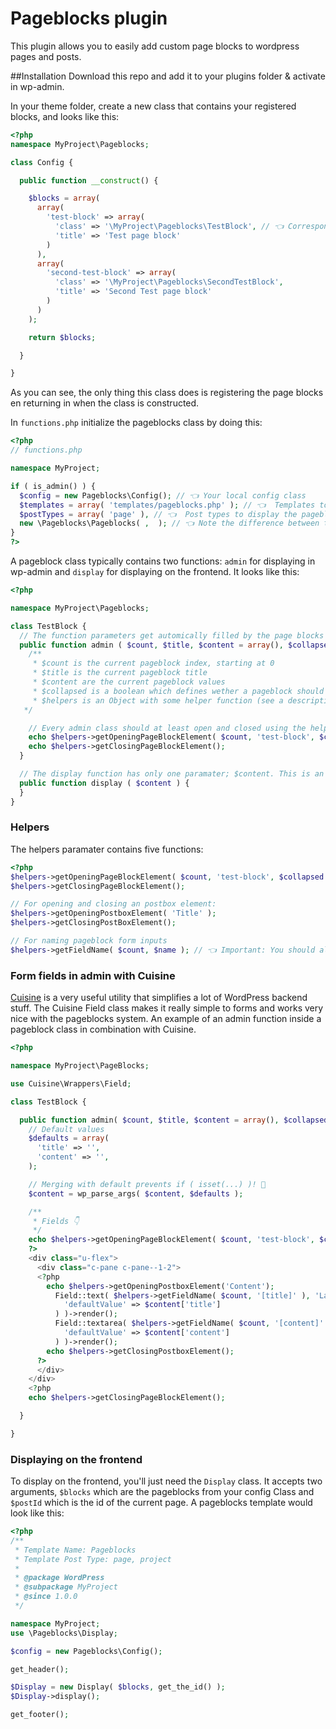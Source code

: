 Pageblocks plugin
=================

This plugin allows you to easily add custom page blocks to wordpress pages and posts.

##Installation
Download this repo and add it to your plugins folder & activate in wp-admin.

In your theme folder, create a new class that contains your registered blocks, and looks like this:
```php
<?php
namespace MyProject\Pageblocks;

class Config {

  public function __construct() {

    $blocks = array(
      array(
        'test-block' => array(
          'class' => '\MyProject\Pageblocks\TestBlock', // 👈 Corresponding to your namespace and class name
          'title' => 'Test page block'
        )
      ),
      array(
        'second-test-block' => array(
          'class' => '\MyProject\Pageblocks\SecondTestBlock',
          'title' => 'Second Test page block'
        )
      )
    );

    return $blocks;

  }

}

```

As you can see, the only thing this class does is registering the page blocks en returning in when the class is constructed.

In `functions.php` initialize the pageblocks class by doing this:

```php
<?php
// functions.php

namespace MyProject;

if ( is_admin() ) {
  $config = new Pageblocks\Config(); // 👈 Your local config class
  $templates = array( 'templates/pageblocks.php' ); // 👈  Templates to display the pageblocks form on
  $postTypes = array( 'page' ), // 👈  Post types to display the pageblocks form on
  new \Pageblocks\Pageblocks( ,  ); // 👈 Note the difference between the first \ (meaning global package) and the second, which is referenced to your local namespace.
}
?>
```

A pageblock class typically contains two functions: `admin` for displaying in wp-admin and `display` for displaying on the frontend. It looks like this:

```php
<?php

namespace MyProject\Pageblocks;

class TestBlock {
  // The function parameters get automically filled by the page blocks system
  public function admin ( $count, $title, $content = array(), $collapsed = false, $helpers ) {
    /**
     * $count is the current pageblock index, starting at 0
     * $title is the current pageblock title
     * $content are the current pageblock values
     * $collapsed is a boolean which defines wether a pageblock should be closed or not
     * $helpers is an Object with some helper function (see a description below)
   */

    // Every admin class should at least open and closed using the helper object, this is done like this:
    echo $helpers->getOpeningPageBlockElement( $count, 'test-block', $collapsed );
    echo $helpers->getClosingPageBlockElement();
  }

  // The display function has only one paramater; $content. This is an array with the form values.
  public function display ( $content ) {
  }
}

```

### Helpers
The helpers paramater contains five functions:

```php
<?php
$helpers->getOpeningPageBlockElement( $count, 'test-block', $collapsed );
$helpers->getClosingPageBlockElement();

// For opening and closing an postbox element:
$helpers->getOpeningPostboxElement( 'Title' );
$helpers->getClosingPostBoxElement();

// For naming pageblock form inputs
$helpers->getFieldName( $count, $name ); // 👈 Important: You should alwasys wrap the name in brackets like [title], you can also use it as an associtive array like [button][url]
```

### Form fields in admin with Cuisine

[Cuisine](http://docs.get-cuisine.cooking/core/) is a very useful utility that simplifies a lot of WordPress backend stuff. The Cuisine Field class makes it really simple to forms and works very nice with the pageblocks system. An example of an admin function inside a pageblock class in combination with Cuisine.

```php
<?php

namespace MyProject\PageBlocks;

use Cuisine\Wrappers\Field;

class TestBlock {

  public function admin( $count, $title, $content = array(), $collapsed = false, $helpers ) {
    // Default values
    $defaults = array(
      'title' => '',
      'content' => '',
    );

    // Merging with default prevents if ( isset(...) )! 🎉
    $content = wp_parse_args( $content, $defaults );

    /**
     * Fields 👇
     */
    echo $helpers->getOpeningPageBlockElement( $count, 'test-block', $collapsed );
    ?>
    <div class="u-flex">
      <div class="c-pane c-pane--1-2">
      <?php
        echo $helpers->getOpeningPostboxElement('Content');
          Field::text( $helpers->getFieldName( $count, '[title]' ), 'Label', array(
            'defaultValue' => $content['title']
          ) )->render();
          Field::textarea( $helpers->getFieldName( $count, '[content]' ), 'Content', array(
            'defaultValue' => $content['content']
          ) )->render();
        echo $helpers->getClosingPostboxElement();
      ?>
      </div>
    </div>
    <?php
    echo $helpers->getClosingPageBlockElement();

  }

}

```

### Displaying on the frontend
To display on the frontend, you'll just need the `Display` class. It accepts two arguments, `$blocks` which are the pageblocks from your config Class and `$postId` which is the id of the current page. A pageblocks template would look like this:

```php
<?php
/**
 * Template Name: Pageblocks
 * Template Post Type: page, project
 *
 * @package WordPress
 * @subpackage MyProject
 * @since 1.0.0
 */

namespace MyProject;
use \Pageblocks\Display;

$config = new Pageblocks\Config();

get_header();

$Display = new Display( $blocks, get_the_id() );
$Display->display();

get_footer();

```
